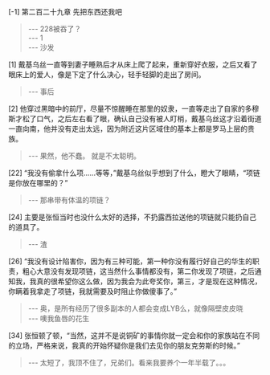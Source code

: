 
[-1] 第二百二十九章 先把东西还我吧
>--- 228被吞了？<br>
>--- 1<br>
>--- 沙发<br>

[1] 戴基乌丝一直等到妻子睡熟后才从床上爬了起来，重新穿好衣服，之后又看了眼床上的爱人，像是下定了什么决心，轻手轻脚的走出了房间。
>--- 事后<br>

[2] 他穿过黑暗中的前厅，尽量不惊醒睡在那里的奴隶，一直等走出了自家的多穆斯才松了口气，之后左右看了眼，确认自己没有被人盯梢，戴基乌丝这才沿着街道一直向南，他并没有走出太远，因为附近这片区域住的基本上都是罗马上层的贵族。
>--- 果然，他不蠢。
就是不太聪明。<br>

[22] “我没有偷拿什么项……等等，”戴基乌丝似乎想到了什么，瞪大了眼睛，“项链是你放在哪里的？”
>--- 那串带有体温的项链？<br>

[24] 主要是张恒当时也没什么太好的选择，不扔露西拉送他的项链就只能扔自己的道具了。
>--- 渣<br>

[26] “我没有设计陷害你，因为有三种可能，第一种你没有履行好自己的华生的职责，粗心大意没有发现项链，这当然什么事情都没有，第二你发现了项链，之后通知我，我真的很希望你这么做，因为我会为此夸奖你，第三，才是现在这种情况，你瞒着我拿走了项链，我就需要及时阻止你做傻事了。”
>--- 奥，是所有经历了很多副本的人都会变成LYB么，就像隔壁皮皮晓<br>
>--- 噢我鱼唇的花生<br>

[34] 张恒顿了顿，“当然，这并不是说铜矿的事情你就一定会和你的家族站在不同的立场，严格来说，我真的开始怀疑你是我们去见你的朋友克劳斯的时候。”
>--- 太短了，我顶不住了，兄弟们。看来我要养个一年半载了。。。<br>
